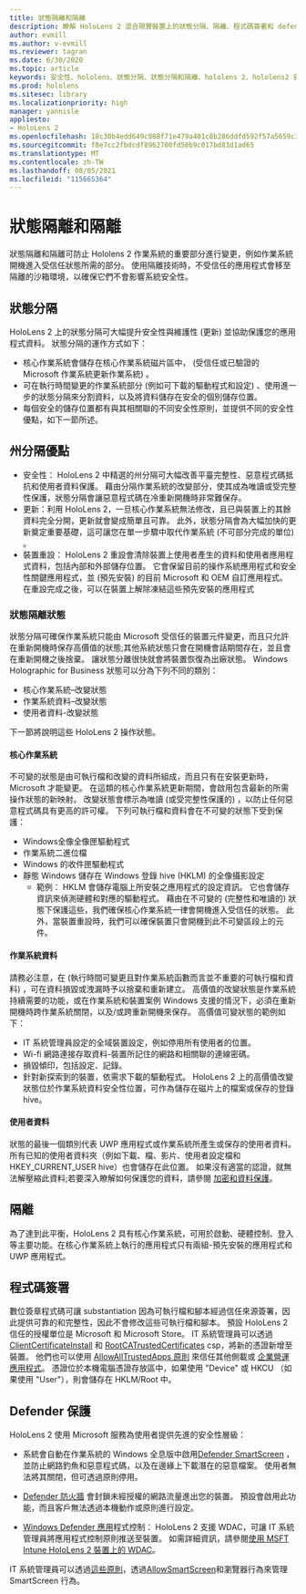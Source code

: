 ```yaml
---
title: 狀態隔離和隔離
description: 瞭解 HoloLens 2 混合現實裝置上的狀態分隔、隔離、程式碼簽署和 defender 應用程式。
author: evmill
ms.author: v-evmill
ms.reviewer: tagran
ms.date: 6/30/2020
ms.topic: article
keywords: 安全性、hololens、狀態分隔、狀態分隔和隔離、hololens 2、hololens2 安全性、安全性總覽、安全性架構、架構、hololens 2 架構
ms.prod: hololens
ms.sitesec: library
ms.localizationpriority: high
manager: yannisle
appliesto:
- HoloLens 2
ms.openlocfilehash: 18c30b4edd649c088f71e479a401c8b286ddfd592f57a5659c3c15b3ec9c854f
ms.sourcegitcommit: f8e7cc2fbdcdf8962700fd50b9c017bd83d1ad65
ms.translationtype: MT
ms.contentlocale: zh-TW
ms.lasthandoff: 08/05/2021
ms.locfileid: "115665364"
---
```

# <a name="state-separation-and-isolation"></a>狀態隔離和隔離

狀態隔離和隔離可防止 Hololens 2 作業系統的重要部分進行變更，例如作業系統開機進入受信任狀態所需的部分。 使用隔離技術時，不受信任的應用程式會移至隔離的沙箱環境，以確保它們不會影響系統安全性。

## <a name="state-separation"></a>狀態分隔

HoloLens 2 上的狀態分隔可大幅提升安全性與維護性 (更新) 並協助保護您的應用程式資料。  狀態分隔的運作方式如下：
  * 核心作業系統會儲存在核心作業系統磁片區中， (受信任或已驗證的 Microsoft 作業系統更新作業系統) 。
  * 可在執行時間變更的作業系統部分 (例如可下載的驅動程式和設定) 、使用進一步的狀態分隔來分割資料，以及將資料儲存在安全的個別儲存位置。
  * 每個安全的儲存位置都有與其相關聯的不同安全性原則，並提供不同的安全性優點，如下一節所述。

## <a name="state-separation-benefits"></a>州分隔優點

  * 安全性： HoloLens 2 中精選的州分隔可大幅改善平臺完整性、惡意程式碼抵抗和使用者資料保護。 藉由分隔作業系統的改變部分，使其成為唯讀或受完整性保護，狀態分隔會讓惡意程式碼在冷重新開機時非常難保存。 
  * 更新：利用 HoloLens 2，一旦核心作業系統無法修改，且已與裝置上的其餘資料完全分開，更新就會變成簡單且可靠。  此外，狀態分隔會為大幅加快的更新奠定重要基礎，這可讓您在單一步驟中取代作業系統 (不可部分完成的單位) 。
  * 裝置重設： HoloLens 2 重設會清除裝置上使用者產生的資料和使用者應用程式資料，包括內部和外部儲存位置。 它會保留目前的操作系統應用程式和安全性關鍵應用程式，並 (預先安裝) 的目前 Microsoft 和 OEM 自訂應用程式。 在重設完成之後，可以在裝置上解除凍結這些預先安裝的應用程式

### <a name="state-separation-states"></a>狀態隔離狀態

狀態分隔可確保作業系統只能由 Microsoft 受信任的裝置元件變更，而且只允許在重新開機時保存高價值的狀態;其他系統狀態只會在開機會話期間存在，並且會在重新開機之後捨棄。 讓狀態分離很快就會將裝置恢復為出廠狀態。 Windows Holographic for Business 狀態可以分為下列不同的類別：
  * 核心作業系統–改變狀態
  * 作業系統資料–改變狀態 
  * 使用者資料-改變狀態

下一節將說明這些 HoloLens 2 操作狀態。

#### <a name="core-operating-system"></a>核心作業系統

不可變的狀態是由可執行檔和改變的資料所組成，而且只有在安裝更新時，Microsoft 才能變更。 在這類的核心作業系統更新期間，會啟用包含最新的所需操作狀態的新映射。
改變狀態會標示為唯讀 (或受完整性保護的) ，以防止任何惡意程式碼具有更高的許可權。 下列可執行檔和資料會在不可變的狀態下受到保護：
  * Windows全像全像匣驅動程式
  * 作業系統二進位檔
  * Windows 的收件匣驅動程式
  * 靜態 Windows 儲存在 Windows 登錄 hive (HKLM) 的全像攝影設定
    * 範例： HKLM 會儲存電腦上所安裝之應用程式的設定資訊。 它也會儲存資訊來偵測硬體和對應的驅動程式。
藉由在不可變的 (完整性和唯讀的) 狀態下保護這些，我們確保核心作業系統一律會開機進入受信任的狀態。 此外，當裝置重設時，我們可以確保裝置只會開機到此不可變區段上的元件。 

#### <a name="operating-system-data"></a>作業系統資料 

請務必注意，在 (執行時間可變更且對作業系統函數而言並不重要的可執行檔和資料) ，可在資料損毀或洩漏時予以捨棄和重新建立。 高價值的改變狀態是作業系統持續需要的功能，或在作業系統和裝置案例 Windows 支援的情況下，必須在重新開機時跨作業系統關閉，以及/或跨重新開機來保存。 高價值可變狀態的範例如下：
  * IT 系統管理員設定的全域裝置設定，例如停用所有使用者的位置。
  * Wi-fi 網路連接存取資料-裝置所記住的網路和相關聯的連線密碼。
  * 損毀傾印，包括設定、記錄。
  * 針對新探索到的裝置，依需求下載的驅動程式。
HoloLens 2 上的高價值改變狀態位於作業系統資料安全性位置，可作為儲存在磁片上的檔案或保存的登錄 hive。

#### <a name="user-data"></a>使用者資料

狀態的最後一個類別代表 UWP 應用程式或作業系統所產生或保存的使用者資料。 所有已知的使用者資料夾（例如下載、檔、影片、使用者設定檔和 HKEY_CURRENT_USER hive）也會儲存在此位置。 如果沒有適當的認證，就無法解壓縮此資料;若要深入瞭解如何保護您的資料，請參閱 [加密和資料保護](security-encryption-data-protection.md)。

##  <a name="isolation"></a>隔離

為了達到此平衡，HoloLens 2 具有核心作業系統，可用於啟動、硬體控制、登入等主要功能。在核心作業系統上執行的應用程式只有兩組-預先安裝的應用程式和 UWP 應用程式。

## <a name="code-signing"></a>程式碼簽署

數位簽章程式碼可讓 substantiation 因為可執行檔和腳本經過信任來源簽署，因此提供可靠的和完整性，因此不會修改這些可執行檔和腳本。 預設 HoloLens 2 信任的授權單位是 Microsoft 和 Microsoft Store。 IT 系統管理員可以透過 [ClientCertificateInstall](/windows/client-management/mdm/clientcertificateinstall-csp) 和 [RootCATrustedCertificates](/windows/client-management/mdm/rootcacertificates-csp) csp，將新的憑證新增至裝置。 他們也可以使用 [AllowAllTrustedApps 原則](/windows/client-management/mdm/policy-csp-applicationmanagement#applicationmanagement-allowalltrustedapps) 來信任其他側載或 [企業營運應用程式](/intune/apps/lob-apps-windows)。 憑證位於本機電腦憑證存放區中，如果使用 "Device" 或 HKCU （如果使用 "User"），則會儲存在 HKLM/Root 中。

## <a name="defender-protections"></a>Defender 保護
HoloLens 2 使用 Microsoft 服務為使用者提供先進的安全性層級：

* 系統會自動在作業系統的 Windows 全息版中啟用[Defender SmartScreen](/windows/security/threat-protection/microsoft-defender-smartscreen/microsoft-defender-smartscreen-overview) ，並防止網路釣魚和惡意程式碼，以及在邊緣上下載潛在的惡意檔案。 使用者無法將其關閉，但可透過原則停用。

* [Defender 防火牆](/windows/security/threat-protection/windows-firewall/windows-firewall-with-advanced-security) 會封鎖未經授權的網路流量進出您的裝置。 預設會啟用此功能，而且客戶無法透過本機動作或原則進行設定。 

* [Windows Defender 應用](/windows/security/threat-protection/windows-defender-application-control/wdac-and-applocker-overview)程式控制： HoloLens 2 支援 WDAC，可讓 IT 系統管理員將應用程式控制原則推送至裝置。 如需詳細資訊，請參閱[使用 MSFT Intune HoloLens 2 裝置上的 WDAC](/mem/intune/configuration/custom-profile-hololens)。 

IT 系統管理員可以透過[這些原則](/windows/client-management/mdm/policy-csps-supported-by-hololens2)，透過[AllowSmartScreen](/windows/client-management/mdm/policy-csp-browser#browser-allowsmartscreen)和瀏覽器行為來管理 SmartScreen 行為。 

